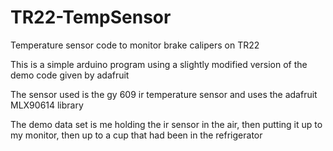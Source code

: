 # TR22-TempSensor
Temperature sensor code to monitor brake calipers on TR22

This is a simple arduino program using a slightly modified version of the demo code given by adafruit

The sensor used is the gy 609 ir temperature sensor and uses the adafruit MLX90614 library

The demo data set is me holding the ir sensor in the air, then putting it up to my monitor, then up to a cup that had been in the refrigerator
